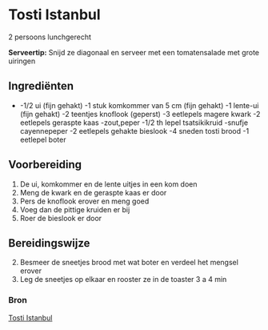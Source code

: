 # Tosti Istanbul

2 persoons lunchgerecht

**Serveertip:** Snijd ze diagonaal en serveer met een tomatensalade met grote uiringen

## Ingrediënten

- -1/2 ui (fijn gehakt)
-1 stuk komkommer van 5 cm (fijn gehakt)
-1 lente-ui (fijn gehakt)
-2 teentjes knoflook (geperst)
-3 eetlepels magere kwark
-2 eetlepels geraspte kaas
-zout,peper
-1/2 th lepel tsatsikikruid
-snufje cayennepeper
-2 eetlepels gehakte bieslook
-4 sneden tosti brood
-1 eetlepel boter

## Voorbereiding

1. De ui, komkommer en de lente uitjes in een kom doen
2. Meng de kwark en de geraspte kaas er door
3. Pers de knoflook erover en meng goed
4. Voeg dan de pittige kruiden er bij
5. Roer de bieslook er door

## Bereidingswijze

2. Besmeer de sneetjes brood met wat boter en verdeel het mengsel erover
3. Leg de sneetjes op elkaar en rooster ze in de toaster 3 a 4 min

### Bron

[Tosti Istanbul](https://www.smulweb.nl/recepten/1004624/Tosti-istanbul)